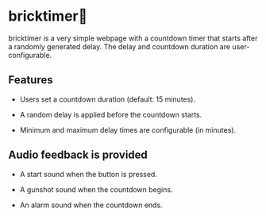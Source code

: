 # bricktimer🧱

bricktimer is a very simple webpage with a countdown timer that starts after a randomly generated delay. The delay and countdown duration are user-configurable.

## Features

- Users set a countdown duration (default: 15 minutes).

- A random delay is applied before the countdown starts.

- Minimum and maximum delay times are configurable (in minutes).

## Audio feedback is provided

- A start sound when the button is pressed.

- A gunshot sound when the countdown begins.

- An alarm sound when the countdown ends.
